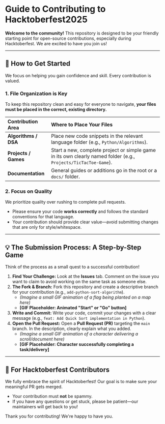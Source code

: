# Guide to Contributing to Hacktoberfest2025

**Welcome to the community!** This repository is designed to be your friendly starting point for open-source contributions, especially during Hacktoberfest. We are excited to have you join us!

***

## 🚀 How to Get Started

We focus on helping you gain confidence and skill. Every contribution is valued.

### 1. File Organization is Key

To keep this repository clean and easy for everyone to navigate, **your files must be placed in the correct, existing directory.**

| Contribution Area | Where to Place Your Files |
| :--- | :--- |
| **Algorithms / DSA** | Place new code snippets in the relevant language folder (e.g., `Python/Algorithms`). |
| **Projects / Games** | Start a new, complete project or simple game in its own clearly named folder (e.g., `Projects/TicTacToe-Game`). |
| **Documentation** | General guides or additions go in the root or a `docs/` folder. |

### 2. Focus on Quality

We prioritize quality over rushing to complete pull requests.

* Please ensure your code **works correctly** and follows the standard conventions for that language.
* Your contribution should provide clear value—avoid submitting changes that are only for style/whitespace.

***

## 💡 The Submission Process: A Step-by-Step Game

Think of the process as a small quest to a successful contribution!

1.  **Find Your Challenge:** Look at the **Issues** tab. Comment on the issue you want to claim to avoid working on the same task as someone else.
2.  **The Fork & Branch:** Fork this repository and create a descriptive branch for your contribution (e.g., `add-python-sort-algorithm`).
    * *(Imagine a small GIF animation of a flag being planted on a map here)*
    * **[GIF Placeholder: Animated "Start" or "Go" button]**
3.  **Write and Commit:** Write your code, commit your changes with a clear message (e.g., `feat: Add Quick Sort implementation in Python`).
4.  **Open the Pull Request:** Open a **Pull Request (PR)** targeting the `main` branch. In the description, clearly explain what you added.
    * *(Imagine a small GIF animation of a character delivering a scroll/document here)*
    * **[GIF Placeholder: Character successfully completing a task/delivery]**

***

## 🎉 For Hacktoberfest Contributors

We fully embrace the spirit of Hacktoberfest! Our goal is to make sure your meaningful PR gets merged.

* Your contribution must **not** be spammy.
* If you have any questions or get stuck, please be patient—our maintainers will get back to you!

Thank you for contributing! We're happy to have you.
